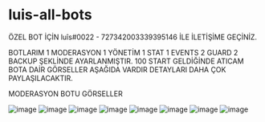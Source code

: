 # luis-all-bots
ÖZEL BOT İÇİN luîs#0022 - 727342003339395146 İLE İLETİŞİME GEÇİNİZ.

BOTLARIM 1 MODERASYON 1 YÖNETİM 1 STAT 1 EVENTS 2 GUARD 2 BACKUP ŞEKLİNDE AYARLANMIŞTIR.
100 START GELDİĞİNDE ATICAM 
BOTA DAİR GÖRSELLER AŞAĞIDA VARDIR DETAYLARI DAHA ÇOK PAYLAŞILACAKTIR.
 
 MODERASYON BOTU GÖRSELLER
 
 
![image](https://user-images.githubusercontent.com/117843883/219043895-ca78e1d7-85be-4a84-9014-5325aff2d9bc.png)
![image](https://user-images.githubusercontent.com/117843883/219045596-f188eb9f-6023-4657-9ed1-400cd819206c.png)
![image](https://user-images.githubusercontent.com/117843883/219045707-9e82ef58-6e56-4ae8-8f04-a05e7f6dce8b.png)
![image](https://user-images.githubusercontent.com/117843883/219046512-856e53b9-243c-4a79-b6e4-1cd191848e20.png)
![image](https://user-images.githubusercontent.com/117843883/219046556-a88f0d72-58ca-4de7-ae8a-3885686a1017.png)
![image](https://user-images.githubusercontent.com/117843883/219046644-7682dcc4-9099-4155-9fcb-55142074844d.png)
![image](https://user-images.githubusercontent.com/117843883/219046693-933c7e80-7b3f-4a79-825a-262943c4f747.png)
![image](https://user-images.githubusercontent.com/117843883/219046769-e2346f2b-a86a-4d89-8b83-7f0264def290.png)


